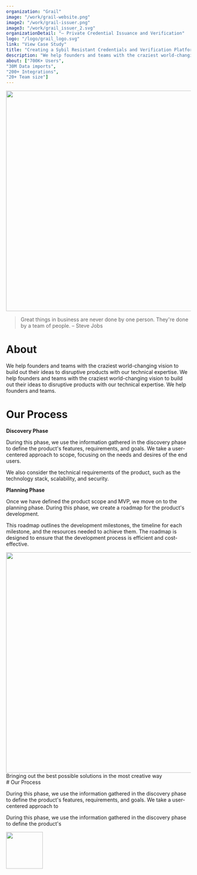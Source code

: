 ```yaml
---
organization: "Grail"
image: "/work/grail-website.png"
image2: "/work/grail-issuer.png"
image3: "/work/grail_issuer_2.svg"
organizationDetail: "— Private Credential Issuance and Verification"
logo: "/logo/grail_logo.svg"
link: "View Case Study"
title: "Creating a Sybil Resistant Credentials and Verification Platform "
description: "We help founders and teams with the craziest world-changing vision to build out their ideas to disruptive products with our technical expertise."
about: ["700K+ Users",
"30M Data imports",
"200+ Integrations",
"20+ Team size"]
---
```


<img src="/work/grail-website.png" weight="800" height="600" alt="" />

> Great things in business are never done by one person. They're done by a team of people.
> – Steve Jobs

# About

<p className="text-center">We help founders and teams with the craziest world-changing vision to build out their ideas to disruptive products with our technical expertise. We help founders and teams with the craziest world-changing vision to build out their ideas to disruptive products with our technical expertise. We help founders and teams.</p>

# Our Process

**Discovery Phase**

<p>During this phase, we use the information gathered in the discovery phase to define the product's features, requirements, and goals. We take a user-centered approach to scope, focusing on the needs and desires of the end users.</p>

<p>We also consider the technical requirements of the product, such as the technology stack, scalability, and security.</p>

**Planning Phase**

<p>Once we have defined the product scope and MVP, we move on to the planning phase. During this phase, we create a roadmap for the product's development.</p>

<p>This roadmap outlines the development milestones, the timeline for each milestone, and the resources needed to achieve them. The roadmap is designed to ensure that the development process is efficient and cost-effective.</p>

<img src="/work/grail-issuer.png" weight="800" height="600" alt="" />

<div className="flex justify-center mb-12">
<span className="text-center font-caveat-400">Bringing out the best possible solutions in the most creative way </span>
</div>

<div className="grid grid-cols-1 sm:grid-cols-2">
<span>
# Our Process

<p>During this phase, we use the information gathered in the discovery phase to define the product's features, requirements, and goals. We take a user-centered approach to </p>

<p>During this phase, we use the information gathered in the discovery phase to define the product's</p>
</span>
<span className="w-full">
<img src="/work/grail-issuer.png" weight="100" height="100" alt="" />
</span>
</div>
